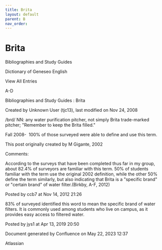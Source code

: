 ```yaml
---
title: Brita
layout: default
parent: B
nav_order:
---
```


# Brita

Bibliographies and Study Guides

Dictionary of Geneseo English

View All Entries

A-D

Bibliographies and Study Guides : Brita

Created by  Unknown User (tjc13), last modified on Nov 24, 2008

/brd/ NN: any water purification pitcher, not simply Brita trade-marked pitcher; &quot;Remember to keep the Brita filled.&quot;

Fall 2008-  100% of those surveyed were able to define and use this term.

This post originally created by M Gigante, 2002

Comments:

According to the surveys that have been completed thus far in my group, about 82.4% of surveyors are familiar with this term. 50% of students familiar with the term use the original 2002 definition, while the other 50% define the term similarly, but also indicating that Brita is a &quot;specific brand&quot; or &quot;certain brand&quot; of water filter.(Birkby, A-F, 2012) 

Posted by ccb7 at Nov 14, 2012 21:26

83% of surveyed identified this word to mean the specific brand of water filters. It is commonly used among students who live on campus, as it provides easy access to filtered water. 

Posted by jys1 at Apr 13, 2019 20:50

Document generated by Confluence on May 22, 2023 12:37

Atlassian
